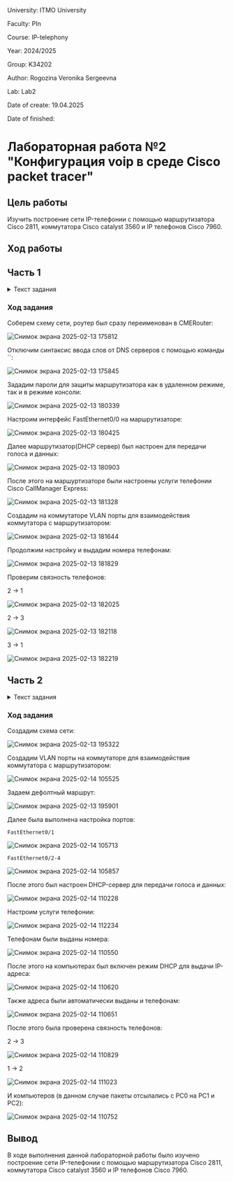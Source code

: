University: ITMO University

Faculty: PIn

Course: IP-telephony

Year: 2024/2025

Group: K34202

Author: Rogozina Veronika Sergeevna

Lab: Lab2

Date of create: 19.04.2025

Date of finished: 

# Лабораторная работа №2 "Конфигурация voip в среде Сisco packet tracer"

## Цель работы
Изучить построение сети IP-телефонии с помощью маршрутизатора Cisco 2811, коммутатора Cisco catalyst 3560 и IP телефонов Cisco 7960.

## Ход работы 

## Часть 1

<details>
  <summary>Текст задания</summary>

  1. В конфигурационном режиме измените название маршру- тизатора на CMERouter.
  
  2. Отключите синтаксис ввода слов от DNS серверов.
  
  3. Задайте пароли для защиты маршрутизатора как в удаленном режиме, так и в режиме консоли.
  
  4. Настройте интерфейс fa0/0 на маршрутизаторе Cisco 2811 (CMERouter).
  
  5. Настроить DHCP сервера для передачи голоса и данных на маршрутизаторе Cisco 2811.
  
  6. Настроить услуги телефонии Cisco CallManager Express на маршрутизаторе 2811.
  
  7. Создать VLAN порты на коммутаторе Cisco Catalyst 3560 для взаимодействия коммутатора с маршрутизатором и подключить IP телефоны.
  
  8. Настроить IP-телефоны и соединить с коммутатором Cisco Catalyst 3560.
  
  9. Проверить звонки между телефонами и проверить остальные сервисы (перевод звонков, конференц-связь, перехват звонка).
  
</details>

### Ход задания

Соберем схему сети, роутер был сразу переименован в CMERouter:

![Снимок экрана 2025-02-13 175812](https://github.com/user-attachments/assets/252d4e05-09cc-48ca-9b89-7da807f84e91)

Отключим синтаксис ввода слов от DNS серверов с помощью команды ``:

![Снимок экрана 2025-02-13 175845](https://github.com/user-attachments/assets/deceb7c7-b49b-411e-b202-9dd5d1c90d21)

Зададим пароли для защиты маршрутизатора как в удаленном режиме, так и в режиме консоли:

![Снимок экрана 2025-02-13 180339](https://github.com/user-attachments/assets/684cb1d2-d3c0-4ddf-933e-407a4fd576ce)

Настроим интерфейс FastEthernet0/0 на маршрутизаторе:

![Снимок экрана 2025-02-13 180425](https://github.com/user-attachments/assets/6defe102-10d4-44d5-b2f9-3dc75d35f2e0)

Далее маршрутизатор(DHCP сервер) был настроен для передачи голоса и данных:

![Снимок экрана 2025-02-13 180903](https://github.com/user-attachments/assets/3d008bdc-99ca-4254-809d-b2cd0edc5a6e)

После этого на маршуртизаторе были настроены услуги телефонии Cisco CallManager Express:

![Снимок экрана 2025-02-13 181328](https://github.com/user-attachments/assets/ab68a9da-f263-41d8-b1b1-7ec649a03ddc)

Создадим на коммутаторе VLAN порты для взаимодействия коммутатора с маршрутизатором:

![Снимок экрана 2025-02-13 181644](https://github.com/user-attachments/assets/ac1d801b-0613-4d0b-a062-6d1d49d87d7f)

Продолжим настройку и выдадим номера телефонам:

![Снимок экрана 2025-02-13 181829](https://github.com/user-attachments/assets/57534c77-375e-44d5-99de-c3ffa3de20dc)

Проверим связность телефонов:

2 -> 1

![Снимок экрана 2025-02-13 182025](https://github.com/user-attachments/assets/ef7caecd-e190-4d1b-84e2-b643fc0e9ad2)

2 -> 3

![Снимок экрана 2025-02-13 182118](https://github.com/user-attachments/assets/5ebf5a7c-694e-4798-bd83-98406aa8f770)

3 -> 1

![Снимок экрана 2025-02-13 182219](https://github.com/user-attachments/assets/d1f27b36-ec87-4a0b-a467-8258cd10329f)

## Часть 2

<details>
  <summary>Текст задания</summary>

  1. Создать VLAN порты на коммутаторе для взаимодействия коммутатора с маршрутизатором и подключить IP телефоны.
  
  2. Задайте маршрут по умолчанию командой ip default-gateway.
  
  3. Настройте порт как канал типа trunk.
  
  4. Настроить DHCP сервера для передачи голоса и данных на маршрутизаторе Cisco 2811.
  
  5. Настроить услуги телефонии Cisco CallManager Express на маршрутизаторе.
  
  6. Настроить IP-телефоны и соединить с коммутатором.
  
  7. Подключить конечные узлы устройств.
  
  8. Проверить звонки между телефонами и проверить остальные сервисы (перевод звонков, конференц-связь, перехват звонка).
  
</details>

### Ход задания

Создадим схема сети:

![Снимок экрана 2025-02-13 195322](https://github.com/user-attachments/assets/7744de53-5eaa-4405-b957-b1305a997bcd)

Создадим VLAN порты на коммутаторе для взаимодействия коммутатора с маршрутизатором:

![Снимок экрана 2025-02-14 105525](https://github.com/user-attachments/assets/c7c3ee8c-6810-4edd-a68d-f40807e693c7)

Задаем дефолтный маршрут:

![Снимок экрана 2025-02-13 195901](https://github.com/user-attachments/assets/a30ec93e-a8fb-498e-b463-2bf1681ed51a)

Далее была выполнена настройка портов:

`FastEthernet0/1`

![Снимок экрана 2025-02-14 105713](https://github.com/user-attachments/assets/15313b28-cd16-4c0a-9436-ab77419a4551)

`FastEthernet0/2-4`

![Снимок экрана 2025-02-14 105857](https://github.com/user-attachments/assets/d4fb8b7c-995e-4861-b6eb-cce1ee30d90f)

После этого был настроен DHCP-сервер для передачи голоса и данных:

![Снимок экрана 2025-02-14 110228](https://github.com/user-attachments/assets/0b45e7f7-1acd-40cb-b453-3c051fefc2a3)

Настроим услуги телефонии:

![Снимок экрана 2025-02-14 112234](https://github.com/user-attachments/assets/5b35d2c5-5374-4997-86f8-eb0c55363c57)

Телефонам были выданы номера:

![Снимок экрана 2025-02-14 110550](https://github.com/user-attachments/assets/1108c349-a1cc-44ac-a834-a8190e944672)

После этого на компьютерах был включен режим DHCP для выдачи IP-адреса:

![Снимок экрана 2025-02-14 110620](https://github.com/user-attachments/assets/6d0a0902-59ad-43ca-9e4c-56e911da0e1d)

Также адреса были автоматически выданы и телефонам:

![Снимок экрана 2025-02-14 110651](https://github.com/user-attachments/assets/68a72658-c9d6-445e-970b-68fc1ea5346a)

После этого была проверена связность телефонов:

2 -> 3

![Снимок экрана 2025-02-14 110829](https://github.com/user-attachments/assets/cfcae33f-fffc-466e-bdb1-ce6c30c21fab)

1 -> 2

![Снимок экрана 2025-02-14 111023](https://github.com/user-attachments/assets/cdd82268-aa51-46c7-9edf-e8e914f32bab)

И компьютеров (в данном случае пакеты отсылались с PC0 на PC1 и PC2):

![Снимок экрана 2025-02-14 110752](https://github.com/user-attachments/assets/2502f091-7494-4701-b2c6-e8602fe9a381)

## Вывод 

В ходе выполнения данной лабораторной работы было изучено построение сети IP-телефонии с помощью маршрутизатора Cisco 2811, коммутатора Cisco catalyst 3560 и IP телефонов Cisco 7960.




